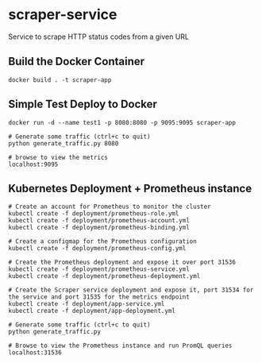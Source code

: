 # scraper-service
Service to scrape HTTP status codes from a given URL

## Build the Docker Container
```
docker build . -t scraper-app
```

## Simple Test Deploy to Docker
```
docker run -d --name test1 -p 8080:8080 -p 9095:9095 scraper-app

# Generate some traffic (ctrl+c to quit)
python generate_traffic.py 8080

# browse to view the metrics
localhost:9095

```

## Kubernetes Deployment + Prometheus instance
```
# Create an account for Prometheus to monitor the cluster
kubectl create -f deployment/prometheus-role.yml
kubectl create -f deployment/prometheus-account.yml
kubectl create -f deployment/prometheus-binding.yml

# Create a configmap for the Prometheus configuration
kubectl create -f deployment/prometheus-config.yml

# Create the Prometheus deployment and expose it over port 31536
kubectl create -f deployment/prometheus-service.yml
kubectl create -f deployment/prometheus-deployment.yml

# Create the Scraper service deployment and expose it, port 31534 for the service and port 31535 for the metrics endpoint
kubectl create -f deployment/app-service.yml
kubectl create -f deployment/app-deployment.yml

# Generate some traffic (ctrl+c to quit)
python generate_traffic.py

# Browse to view the Prometheus instance and run PromQL queries
localhost:31536

```